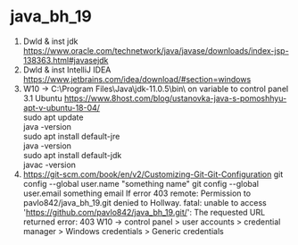 # java_bh_19

1. Dwld & inst jdk https://www.oracle.com/technetwork/java/javase/downloads/index-jsp-138363.html#javasejdk
2. Dwld & inst IntelliJ IDEA https://www.jetbrains.com/idea/download/#section=windows
3. W10 -> C:\Program Files\Java\jdk-11.0.5\bin\ on variable to control panel
3.1 Ubuntu https://www.8host.com/blog/ustanovka-java-s-pomoshhyu-apt-v-ubuntu-18-04/<br>
    sudo apt update<br>
    java -version<br>
    sudo apt install default-jre<br>
    java -version<br>
    sudo apt install default-jdk<br>
    javac -version<br>
4. https://git-scm.com/book/en/v2/Customizing-Git-Git-Configuration
    git config --global user.name "something name"
    git config --global user.email something email
    If error 403 remote: Permission to pavlo842/java_bh_19.git denied to Hollway.
    fatal: unable to access 'https://github.com/pavlo842/java_bh_19.git/': The requested URL returned error: 403
    W10  -> control panel > user accounts > credential manager > Windows credentials > Generic credentials
       

